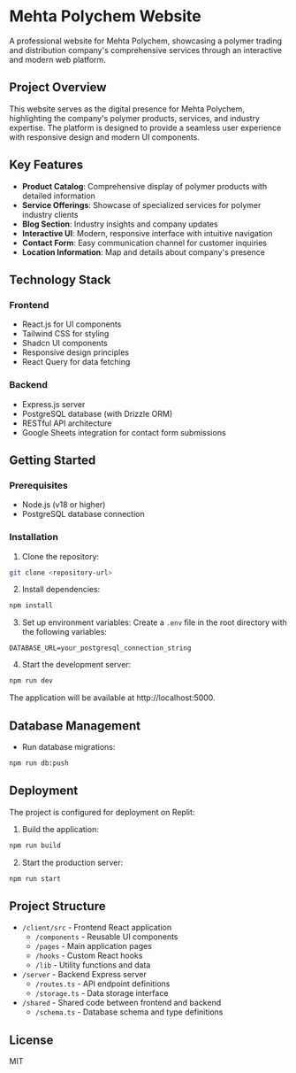 # Mehta Polychem Website

A professional website for Mehta Polychem, showcasing a polymer trading and distribution company's comprehensive services through an interactive and modern web platform.

## Project Overview

This website serves as the digital presence for Mehta Polychem, highlighting the company's polymer products, services, and industry expertise. The platform is designed to provide a seamless user experience with responsive design and modern UI components.

## Key Features

- **Product Catalog**: Comprehensive display of polymer products with detailed information
- **Service Offerings**: Showcase of specialized services for polymer industry clients
- **Blog Section**: Industry insights and company updates
- **Interactive UI**: Modern, responsive interface with intuitive navigation
- **Contact Form**: Easy communication channel for customer inquiries
- **Location Information**: Map and details about company's presence

## Technology Stack

### Frontend
- React.js for UI components
- Tailwind CSS for styling
- Shadcn UI components
- Responsive design principles
- React Query for data fetching

### Backend
- Express.js server
- PostgreSQL database (with Drizzle ORM)
- RESTful API architecture
- Google Sheets integration for contact form submissions

## Getting Started

### Prerequisites
- Node.js (v18 or higher)
- PostgreSQL database connection

### Installation

1. Clone the repository:
```bash
git clone <repository-url>
```

2. Install dependencies:
```bash
npm install
```

3. Set up environment variables:
Create a `.env` file in the root directory with the following variables:
```
DATABASE_URL=your_postgresql_connection_string
```

4. Start the development server:
```bash
npm run dev
```

The application will be available at http://localhost:5000.

## Database Management

- Run database migrations:
```bash
npm run db:push
```

## Deployment

The project is configured for deployment on Replit:

1. Build the application:
```bash
npm run build
```

2. Start the production server:
```bash
npm run start
```

## Project Structure

- `/client/src` - Frontend React application
  - `/components` - Reusable UI components
  - `/pages` - Main application pages
  - `/hooks` - Custom React hooks
  - `/lib` - Utility functions and data
- `/server` - Backend Express server
  - `/routes.ts` - API endpoint definitions
  - `/storage.ts` - Data storage interface
- `/shared` - Shared code between frontend and backend
  - `/schema.ts` - Database schema and type definitions

## License

MIT
